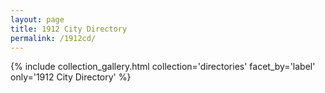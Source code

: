 ```yaml
---
layout: page
title: 1912 City Directory
permalink: /1912cd/
---
```


{% include collection_gallery.html collection='directories' facet_by='label' only='1912 City Directory' %}
